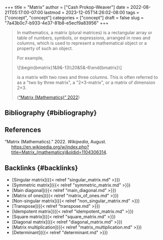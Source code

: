 +++
title = "Matrix"
author = ["Cash Prokop-Weaver"]
date = 2022-08-21T05:17:00-07:00
lastmod = 2023-12-05T14:26:02-08:00
tags = ["concept", "concept"]
categories = ["concept"]
draft = false
slug = "7a43b0c7-b933-4e37-81b8-e5ecf9a83956"
+++

> In mathematics, a matrix (plural matrices) is a rectangular array or table of numbers, symbols, or expressions, arranged in rows and columns, which is used to represent a mathematical object or a property of such an object.
>
> For example,
>
> \\[\begin{bmatrix}1&9&-13\\\20&5&-6\end{bmatrix}\\]
>
> is a matrix with two rows and three columns. This is often referred to as a "two by three matrix", a "2×3-matrix", or a matrix of dimension 2×3.
>
> (<a href="#citeproc_bib_item_1">“Matrix (Mathematics)” 2022</a>)


## Bibliography {#bibliography}

## References

<style>.csl-entry{text-indent: -1.5em; margin-left: 1.5em;}</style><div class="csl-bib-body">
  <div class="csl-entry"><a id="citeproc_bib_item_1"></a>“Matrix (Mathematics).” 2022. <i>Wikipedia</i>, August. <a href="https://en.wikipedia.org/w/index.php?title=Matrix_(mathematics)&oldid=1104306314">https://en.wikipedia.org/w/index.php?title=Matrix_(mathematics)&#38;oldid=1104306314</a>.</div>
</div>


## Backlinks {#backlinks}

-   [Singular matrix]({{< relref "singular_matrix.md" >}})
-   [Symmetric matrix]({{< relref "symmetric_matrix.md" >}})
-   [Main diagonal]({{< relref "main_diagonal.md" >}})
-   [Matrix of ones]({{< relref "matrix_of_ones.md" >}})
-   [Non-singular matrix]({{< relref "non_singular_matrix.md" >}})
-   [Transpose]({{< relref "transpose.md" >}})
-   [Idempotent matrix]({{< relref "idempotent_matrix.md" >}})
-   [Square matrix]({{< relref "square_matrix.md" >}})
-   [Diagonal matrix]({{< relref "diagonal_matrix.md" >}})
-   [Matrix multiplication]({{< relref "matrix_multiplication.md" >}})
-   [Determinant]({{< relref "determinant.md" >}})
